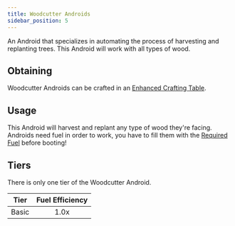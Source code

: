 ```yaml
---
title: Woodcutter Androids
sidebar_position: 5
---
```


An Android that specializes in automating the process of harvesting and replanting trees. This Android will work with all types of wood.

## Obtaining

Woodcutter Androids can be crafted in an [Enhanced Crafting Table](Enhanced-Crafting-Table).

## Usage

This Android will harvest and replant any type of wood they're facing.  
Androids need fuel in order to work, you have to fill them with the [Required Fuel](Normal-Androids#power-source) before booting!

## Tiers

There is only one tier of the Woodcutter Android.

| Tier  | Fuel Efficiency |
| ----- |:---------------:|
| Basic |      1.0x       |

